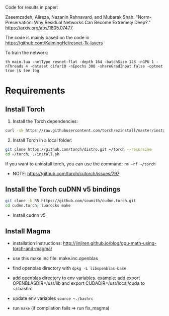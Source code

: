 Code for results in paper: 

Zaeemzadeh, Alireza, Nazanin Rahnavard, and Mubarak Shah. "Norm-Preservation: Why Residual Networks Can Become Extremely Deep?." https://arxiv.org/abs/1805.07477

The code is mainly based on the code in https://github.com/KaimingHe/resnet-1k-layers

To train the network:

 ```th main.lua -netType resnet-flat -depth 164 -batchSize 128 -nGPU 1 -nThreads 4 -dataset cifar10 -nEpochs 300 -shareGradInput false -optnet true |& tee log```


# Requirements

## Install Torch
1. Install the Torch dependencies:
  ```bash
  curl -sk https://raw.githubusercontent.com/torch/ezinstall/master/install-deps | bash -e
  ```

2. Install Torch in a local folder:
  ```bash
  git clone https://github.com/torch/distro.git ~/torch --recursive
  cd ~/torch; ./install.sh
  ```

If you want to uninstall torch, you can use the command: `rm -rf ~/torch`

* NOTE: https://github.com/torch/cutorch/issues/797

## Install the Torch cuDNN v5 bindings
```bash
git clone -b R5 https://github.com/soumith/cudnn.torch.git
cd cudnn.torch; luarocks make
```

* Install cudnn v5


## Install Magma

* installation instructions: http://jinjiren.github.io/blog/gpu-math-using-torch-and-magma/

* use this make.inc file: make.inc.openblas

* find openblas directory with ```dpkg -L libopenblas-base```

* add openblas directory to env variables. example: add export OPENBLASDIR=/usr/lib and export CUDADIR=/usr/local/cuda to ~/.bashrc

* update env variables ```source ~./bashrc```

* run ```make``` (if compilation fails => run fix_magma)

